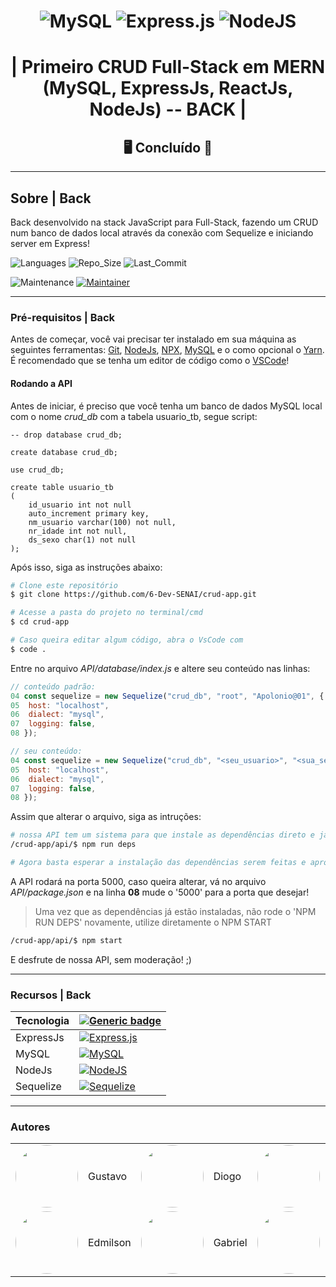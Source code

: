 <center>

# ![MySQL](https://img.shields.io/badge/mysql-%2300f.svg?style=for-the-badge&logo=mysql&logoColor=white) ![Express.js](https://img.shields.io/badge/express.js-%23404d59.svg?style=for-the-badge&logo=express&logoColor=%2361DAFB) ![NodeJS](https://img.shields.io/badge/node.js-6DA55F?style=for-the-badge&logo=node.js&logoColor=white)

# | Primeiro CRUD Full-Stack em MERN (MySQL, ExpressJs, ReactJs, NodeJs) -- BACK |

## &#128421; Concluído &#128640;

</center>

---

## Sobre | Back

Back desenvolvido na stack JavaScript para Full-Stack, fazendo um CRUD num banco de dados local através da conexão com Sequelize e iniciando server em Express!

![Languages](https://img.shields.io/github/languages/count/6-Dev-SENAI/crud-app?color=%2304D361) ![Repo_Size](https://img.shields.io/github/repo-size/6-Dev-SENAI/crud-app) ![Last_Commit](https://img.shields.io/github/last-commit/6-Dev-SENAI/crud-app)

![Maintenance](https://img.shields.io/badge/Maintained%3F-yes-green.svg) [![Maintainer](https://img.shields.io/badge/maintainer-SixDev-purple)](https://github.com/6-Dev-SENAI)

---

### Pré-requisitos | Back

Antes de começar, você vai precisar ter instalado em sua máquina as seguintes ferramentas:
[Git](https://git-scm.com/downloads), [NodeJs](https://nodejs.org/en/download/), [NPX](https://www.npmjs.com/package/npx), [MySQL](https://dev.mysql.com/downloads/workbench/) e o como opcional o [Yarn](https://classic.yarnpkg.com/en/docs/install/). É recomendado que se tenha um editor de código como o [VSCode](https://code.visualstudio.com/Download)!

#### Rodando a API

Antes de iniciar, é preciso que você tenha um banco de dados MySQL local com o nome _crud_db_ com a tabela usuario_tb, segue script:

```mysql
-- drop database crud_db;

create database crud_db;

use crud_db;

create table usuario_tb
(
    id_usuario int not null
    auto_increment primary key,
    nm_usuario varchar(100) not null,
    nr_idade int not null,
    ds_sexo char(1) not null
);
```

Após isso, siga as instruções abaixo:

```bash
# Clone este repositório
$ git clone https://github.com/6-Dev-SENAI/crud-app.git

# Acesse a pasta do projeto no terminal/cmd
$ cd crud-app

# Caso queira editar algum código, abra o VsCode com
$ code .
```

Entre no arquivo _API/database/index.js_ e altere seu conteúdo nas linhas:

```javascript
// conteúdo padrão:
04 const sequelize = new Sequelize("crud_db", "root", "Apolonio@01", {
05  host: "localhost",
06  dialect: "mysql",
07  logging: false,
08 });

// seu conteúdo:
04 const sequelize = new Sequelize("crud_db", "<seu_usuario>", "<sua_senha>", {
05  host: "localhost",
06  dialect: "mysql",
07  logging: false,
08 });
```

Assim que alterar o arquivo, siga as intruções:

```bash
# nossa API tem um sistema para que instale as dependências direto e já inicie o projeto:
/crud-app/api/$ npm run deps

# Agora basta esperar a instalação das dependências serem feitas e aproveitar a nossa API!
```

A API rodará na porta 5000, caso queira alterar, vá no arquivo _API/package.json_ e na linha **08** mude o '5000' para a porta que desejar!

> Uma vez que as dependências já estão instaladas, não rode o 'NPM RUN DEPS' novamente, utilize diretamente o NPM START

```bash
/crud-app/api/$ npm start
```

E desfrute de nossa API, sem moderação! ;)

---

### Recursos | Back

| Tecnologia | [![Generic badge](https://img.shields.io/badge/Badges--lime.svg)](####recursos)                                                                           |
| ---------- | --------------------------------------------------------------------------------------------------------------------------------------------------------- |
| ExpressJs  | [![Express.js](https://img.shields.io/badge/express.js-%23404d59.svg?style=for-the-badge&logo=express&logoColor=%2361DAFB)](https://expressjs.com/pt-br/) |
| MySQL      | [![MySQL](https://img.shields.io/badge/mysql-%2300f.svg?style=for-the-badge&logo=mysql&logoColor=white)](https://www.mysql.com/)                          |
| NodeJs     | [![NodeJS](https://img.shields.io/badge/node.js-6DA55F?style=for-the-badge&logo=node.js&logoColor=white)](https://nodejs.org/en/)                         |
| Sequelize  | [![Sequelize](https://img.shields.io/badge/Sequelize-52B0E7?style=for-the-badge&logo=Sequelize&logoColor=white)](https://sequelize.org/)                  |

---

### Autores

<table>
    <tbody>
        <tr>
            <td>
                <a href="https://github.com/Gustavo-Apolonio">
                    <img src="https://avatars.githubusercontent.com/u/61479398?v=4" width="100px" style="border-radius: 50%;" alt=""/>
                </a>
            </td>
            <td>
                Gustavo
            </td>
            <td>
                <a href="https://github.com/diogolimalucasdev">
                    <img src="https://avatars.githubusercontent.com/u/66488127?v=4" width="100px" style="border-radius: 50%;" alt=""/>
                </a>
            </td>
            <td>
                Diogo
            </td>
            <td>
                <a href="https://github.com/GuilhermeSeveriano">
                    <img src="https://avatars.githubusercontent.com/u/87097691?v=4" width="100px" style="border-radius: 50%;" alt=""/>
                </a>
            </td>
            <td>
                Guilherme
            </td>
        </tr>
        <tr>
            <td>
                <a href="https://github.com/Edmilson1406">
                    <img src="https://avatars.githubusercontent.com/u/87097456?v=4" width="100px" style="border-radius: 50%;" alt=""/>
                </a>
            </td>
            <td>
                Edmilson
            </td>
            <td>
                <a href="https://github.com/Gabriel-Silvano">
                    <img src="https://avatars.githubusercontent.com/u/84875270?v=4" width="100px" style="border-radius: 50%;" alt=""/>
                </a>
            </td>
            <td>
                Gabriel
            </td>
            <td>
                <a href="https://github.com/anaalves-ferr">
                    <img src="https://avatars.githubusercontent.com/u/88809084?v=4" width="100px" style="border-radius: 50%;" alt=""/>
                </a>
            </td>
            <td>
                Ana
            </td>
        </tr>
    </tbody>
</table>
